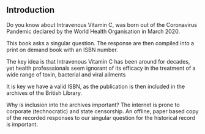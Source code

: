 ## Introduction
Do you know about Intravenous Vitamin C, was born out of the
Coronavirus Pandemic declared by the World Health Organisation
in March 2020.

This book asks a singular question. The response are then compiled into a print on demand book with an ISBN number.

The key idea is that Intravenous Vitamin C has been around for decades, yet health professsionals seem ignorant of its efficacy in the treatment of a wide range of toxin, bacterial and viral ailments

It is key we have a valid ISBN, as the publication is then included in the archives of the British Library.

Why is inclusion into the archives important? The internet is prone to corporate (technocratic) and state censorship. An offline, paper based copy of the recorded responses to our singular question for the historical record is important.